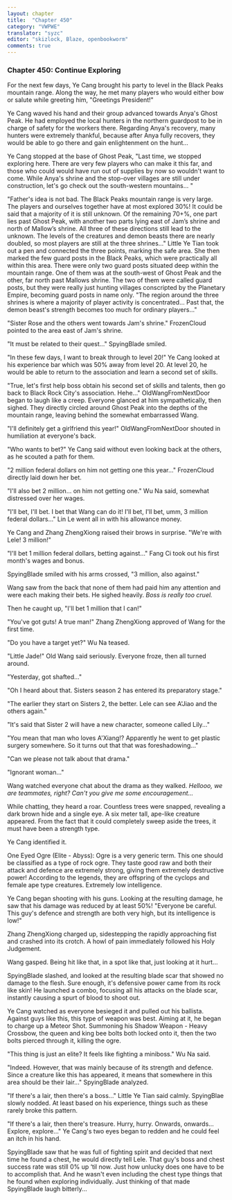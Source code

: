 ```yaml
---
layout: chapter
title:  "Chapter 450"
category: "VWPWE"
translator: "syzc"
editor: "skizlock, Blaze, openbookworm"
comments: true
---
```


### Chapter 450: Continue Exploring

For the next few days, Ye Cang brought his party to level in the Black Peaks mountain range. Along the way, he met many players who would either bow or salute while greeting him, "Greetings President!"

Ye Cang waved his hand and their group advanced towards Anya's Ghost Peak. He had employed the local hunters in the northern guardpost to be in charge of safety for the workers there. Regarding Anya's recovery, many hunters were extremely thankful, because after Anya fully recovers, they would be able to go there and gain enlightenment on the hunt...

Ye Cang stopped at the base of Ghost Peak, "Last time, we stopped exploring here. There are very few players who can make it this far, and those who could would have run out of supplies by now so wouldn't want to come. While Anya's shrine and the stop-over villages are still under construction, let's go check out the south-western mountains... "

"Father's idea is not bad. The Black Peaks mountain range is very large. The players and ourselves together have at most explored 30%! It could be said that a majority of it is still unknown. Of the remaining 70+%, one part lies past Ghost Peak, with another two parts lying east of Jam’s shrine and north of Mallow’s shrine. All three of these directions still lead to the unknown. The levels of the creatures and demon beasts there are nearly doubled, so most players are still at the three shrines..." Little Ye Tian took out a pen and connected the three points, marking the safe area. She then marked the few guard posts in the Black Peaks, which were practically all within this area. There were only two guard posts situated deep within the mountain range. One of them was at the south-west of Ghost Peak and the other, far north past Mallows shrine. The two of them were called guard posts, but they were really just hunting villages conscripted by the Planetary Empire, becoming guard posts in name only. "The region around the three shrines is where a majority of player activity is concentrated... Past that, the demon beast's strength becomes too much for ordinary players..."

"Sister Rose and the others went towards Jam's shrine." FrozenCloud pointed to the area east of Jam's shrine.

"It must be related to their quest..." SpyingBlade smiled.

"In these few days, I want to break through to level 20!" Ye Cang looked at his experience bar which was 50% away from level 20. At level 20, he would be able to return to the association and learn a second set of skills.

"True, let's first help boss obtain his second set of skills and talents, then go back to Black Rock City's association. Hehe..." OldWangFromNextDoor began to laugh like a creep. Everyone glanced at him sympathetically, then sighed. They directly circled around Ghost Peak into the depths of the mountain range, leaving behind the somewhat embarrassed Wang.

"I'll definitely get a girlfriend this year!" OldWangFromNextDoor shouted in humiliation at everyone's back.

"Who wants to bet?" Ye Cang said without even looking back at the others, as he scouted a path for them.

"2 million federal dollars on him not getting one this year..." FrozenCloud directly laid down her bet.

"I'll also bet 2 million... on him not getting one." Wu Na said, somewhat distressed over her wages.

"I'll bet, I'll bet. I bet that Wang can do it! I'll bet, I'll bet, umm, 3 million federal dollars..." Lin Le went all in with his allowance money.

Ye Cang and Zhang ZhengXiong raised their brows in surprise. "We're with Lele! 3 million!"

"I'll bet 1 million federal dollars, betting against..." Fang Ci took out his first month's wages and bonus.

SpyingBlade smiled with his arms crossed, "3 million, also against."

Wang saw from the back that none of them had paid him any attention and were each making their bets. He sighed heavily. *Boss is really too cruel.*

Then he caught up, "I'll bet 1 million that I can!"

"You've got guts! A true man!" Zhang ZhengXiong approved of Wang for the first time.

"Do you have a target yet?" Wu Na teased.

"Little Jade!" Old Wang said seriously. Everyone froze, then all turned around.

"Yesterday, <My Chaotic Youth Romantic Comedy> got shafted..."

"Oh I heard about that. Sisters season 2 has entered its preparatory stage."

"The earlier they start on Sisters 2, the better. Lele can see A'Jiao and the others again."

"It's said that Sister 2 will have a new character, someone called Lily..."

"You mean that man who loves A'Xiang!? Apparently he went to get plastic surgery somewhere. So it turns out that that was foreshadowing..."

"Can we please not talk about that drama."

"Ignorant woman..."

Wang watched everyone chat about the drama as they walked. *Hellooo, we are teammates, right? Can't you give me some encouragement...*

While chatting, they heard a roar. Countless trees were snapped, revealing a dark brown hide and a single eye. A six meter tall, ape-like creature appeared. From the fact that it could completely sweep aside the trees, it must have been a strength type. 

Ye Cang identified it.

One Eyed Ogre (Elite - Abyss): Ogre is a very generic term. This one should be classified as a type of rock ogre. They taste good raw and both their attack and defence are extremely strong, giving them extremely destructive power! According to the legends, they are offspring of the cyclops and female ape type creatures. Extremely low intelligence. 

Ye Cang began shooting with his guns. Looking at the resulting damage, he saw that his damage was reduced by at least 50%! "Everyone be careful. This guy's defence and strength are both very high, but its intelligence is low!"

Zhang ZhengXiong charged up, sidestepping the rapidly approaching fist and crashed into its crotch. A howl of pain immediately followed his Holy Judgement.

Wang gasped. Being hit like that, in a spot like that, just looking at it hurt...

SpyingBlade slashed, and looked at the resulting blade scar that showed no damage to the flesh. Sure enough, it's defensive power came from its rock like skin! He launched a combo, focusing all his attacks on the blade scar, instantly causing a spurt of blood to shoot out.

Ye Cang watched as everyone besieged it and pulled out his ballista. Against guys like this, this type of weapon was best. Aiming at it, he began to charge up a Meteor Shot. Summoning his Shadow Weapon - Heavy Crossbow, the queen and king bee bolts both locked onto it, then the two bolts pierced through it, killing the ogre.

"This thing is just an elite? It feels like fighting a miniboss." Wu Na said.

"Indeed. However, that was mainly because of its strength and defence. Since a creature like this has appeared, it means that somewhere in this area should be their lair..." SpyingBlade analyzed.

"If there's a lair, then there's a boss..." Little Ye Tian said calmly. SpyingBlae slowly nodded. At least based on his experience, things such as these rarely broke this pattern.

"If there's a lair, then there's treasure. Hurry, hurry. Onwards, onwards... Explore, explore..." Ye Cang's two eyes began to redden and he could feel an itch in his hand.

SpyingBlade saw that he was full of fighting spirit and decided that next time he found a chest, he would directly tell Lele. That guy's boss and chest success rate was still 0% up ‘til now. Just how unlucky does one have to be to accomplish that. And he wasn't even including the chest type things that he found when exploring individually. Just thinking of that made SpyingBlade laugh bitterly...
